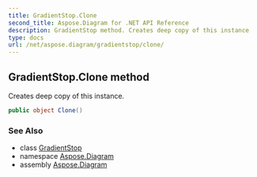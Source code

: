 ```yaml
---
title: GradientStop.Clone
second_title: Aspose.Diagram for .NET API Reference
description: GradientStop method. Creates deep copy of this instance
type: docs
url: /net/aspose.diagram/gradientstop/clone/
---
```

## GradientStop.Clone method

Creates deep copy of this instance.

```csharp
public object Clone()
```

### See Also

* class [GradientStop](../)
* namespace [Aspose.Diagram](../../gradientstop/)
* assembly [Aspose.Diagram](../../../)


